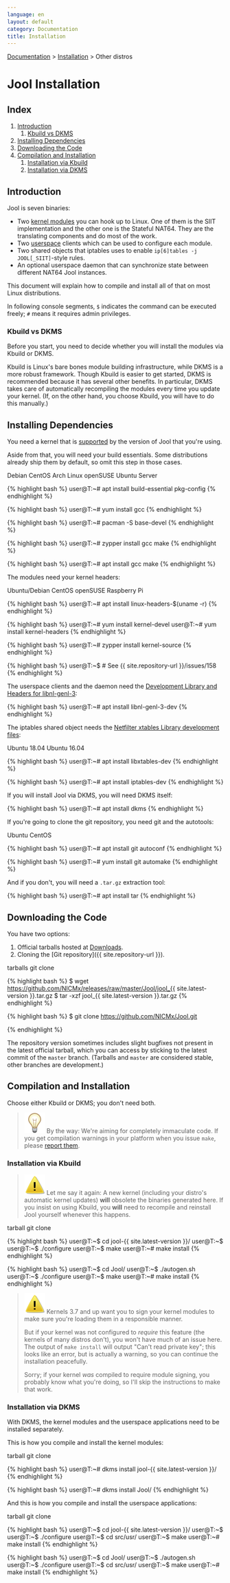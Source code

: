 ```yaml
---
language: en
layout: default
category: Documentation
title: Installation
---
```


[Documentation](documentation.html) > [Installation](documentation.html#installation) > Other distros

# Jool Installation

## Index

1. [Introduction](#introduction)
	1. [Kbuild vs DKMS](#kbuild-vs-dkms)
2. [Installing Dependencies](#installing-dependencies)
3. [Downloading the Code](#downloading-the-code)
3. [Compilation and Installation](#compilation-and-installation)
	1. [Installation via Kbuild](#installation-via-kbuild)
	2. [Installation via DKMS](#installation-via-dkms)

## Introduction

Jool is seven binaries:

- Two [kernel modules](https://en.wikipedia.org/wiki/Loadable_kernel_module) you can hook up to Linux. One of them is the SIIT implementation and the other one is the Stateful NAT64. They are the translating components and do most of the work.
- Two [userspace](https://en.wikipedia.org/wiki/User_space) clients which can be used to configure each module.
- Two shared objects that iptables uses to enable `ip[6]tables -j JOOL[_SIIT]`-style rules.
- An optional userspace daemon that can synchronize state between different NAT64 Jool instances.

This document will explain how to compile and install all of that on most Linux distributions.

In following console segments, `$` indicates the command can be executed freely; `#` means it requires admin privileges.

### Kbuild vs DKMS

Before you start, you need to decide whether you will install the modules via Kbuild or DKMS.

Kbuild is Linux's bare bones module building infrastructure, while DKMS is a more robust framework. Though Kbuild is easier to get started, DKMS is recommended because it has several other benefits. In particular, DKMS takes care of automatically recompiling the modules every time you update your kernel. (If, on the other hand, you choose Kbuild, you will have to do this manually.)

## Installing Dependencies

You need a kernel that is [supported](intro-jool.html#compatibility) by the version of Jool that you're using.

Aside from that, you will need your build essentials. Some distributions already ship them by default, so omit this step in those cases.

<div class="distro-menu">
	<span class="distro-selector" onclick="showDistro(this);">Debian</span>
	<span class="distro-selector" onclick="showDistro(this);">CentOS</span>
	<span class="distro-selector" onclick="showDistro(this);">Arch Linux</span>
	<span class="distro-selector" onclick="showDistro(this);">openSUSE</span>
	<span class="distro-selector" onclick="showDistro(this);">Ubuntu Server</span>
</div>

<!-- TODO pkg-config in other distros -->

<!-- Debian -->
{% highlight bash %}
user@T:~# apt install build-essential pkg-config
{% endhighlight %}

<!-- CentOS -->
{% highlight bash %}
user@T:~# yum install gcc
{% endhighlight %}

<!-- Arch Linux -->
{% highlight bash %}
user@T:~# pacman -S base-devel
{% endhighlight %}

<!-- openSUSE -->
{% highlight bash %}
user@T:~# zypper install gcc make
{% endhighlight %}

<!-- Ubuntu Server -->
{% highlight bash %}
user@T:~# apt install gcc make
{% endhighlight %}

The modules need your kernel headers:

<div class="distro-menu">
	<span class="distro-selector" onclick="showDistro(this);">Ubuntu/Debian</span>
	<span class="distro-selector" onclick="showDistro(this);">CentOS</span>
	<span class="distro-selector" onclick="showDistro(this);">openSUSE</span>
	<span class="distro-selector" onclick="showDistro(this);">Raspberry Pi</span>
</div>

<!-- Ubuntu/Debian -->
{% highlight bash %}
user@T:~# apt install linux-headers-$(uname -r)
{% endhighlight %}

<!-- CentOS -->
{% highlight bash %}
user@T:~# yum install kernel-devel
user@T:~# yum install kernel-headers
{% endhighlight %}

<!-- openSUSE -->
{% highlight bash %}
user@T:~# zypper install kernel-source
{% endhighlight %}

<!-- Raspberry Pi -->
{% highlight bash %}
user@T:~$ # See {{ site.repository-url }}/issues/158
{% endhighlight %}

The userspace clients and the daemon need the [Development Library and Headers for libnl-genl-3](http://www.infradead.org/~tgr/libnl/):

{% highlight bash %}
user@T:~# apt install libnl-genl-3-dev
{% endhighlight %}

The iptables shared object needs the [Netfilter xtables Library development files](http://www.netfilter.org/):

<div class="distro-menu">
	<span class="distro-selector" onclick="showDistro(this);">Ubuntu 18.04</span>
	<span class="distro-selector" onclick="showDistro(this);">Ubuntu 16.04</span>
</div>

<!-- Ubuntu 18.04 -->
{% highlight bash %}
user@T:~# apt install libxtables-dev
{% endhighlight %}

<!-- Ubuntu 16.04 -->
{% highlight bash %}
user@T:~# apt install iptables-dev
{% endhighlight %}

If you will install Jool via DKMS, you will need DKMS itself:

{% highlight bash %}
user@T:~# apt install dkms
{% endhighlight %}

If you're going to clone the git repository, you need git and the autotools:

<div class="distro-menu">
	<span class="distro-selector" onclick="showDistro(this);">Ubuntu</span>
	<span class="distro-selector" onclick="showDistro(this);">CentOS</span>
</div>

{% highlight bash %}
user@T:~# apt install git autoconf
{% endhighlight %}

{% highlight bash %}
user@T:~# yum install git automake
{% endhighlight %}

And if you don't, you will need a `.tar.gz` extraction tool:

{% highlight bash %}
user@T:~# apt install tar
{% endhighlight %}

## Downloading the Code

You have two options:

1. Official tarballs hosted at [Downloads](download.html).
2. Cloning the [Git repository]({{ site.repository-url }}).

<div class="distro-menu">
	<span class="distro-selector" onclick="showDistro(this);">tarballs</span>
	<span class="distro-selector" onclick="showDistro(this);">git clone</span>
</div>

<!-- tarballs -->
{% highlight bash %}
$ wget https://github.com/NICMx/releases/raw/master/Jool/jool_{{ site.latest-version }}.tar.gz
$ tar -xzf jool_{{ site.latest-version }}.tar.gz
{% endhighlight %}

<!-- git clone -->
{% highlight bash %}
$ git clone https://github.com/NICMx/Jool.git
 
{% endhighlight %}

The repository version sometimes includes slight bugfixes not present in the latest official tarball, which you can access by sticking to the latest commit of the `master` branch. (Tarballs and `master` are considered stable, other branches are development.)

## Compilation and Installation

Choose either Kbuild or DKMS; you don't need both.

> ![!](../images/bulb.svg) By the way: We're aiming for completely immaculate code. If you get compilation warnings in your platform when you issue `make`, please [report them](https://github.com/NICMx/Jool/issues).

### Installation via Kbuild

> ![!](../images/warning.svg) Let me say it again: A new kernel (including your distro's automatic kernel updates) **will** obsolete the binaries generated here. If you insist on using Kbuild, you **will** need to recompile and reinstall Jool yourself whenever this happens.

<div class="distro-menu">
	<span class="distro-selector" onclick="showDistro(this);">tarball</span>
	<span class="distro-selector" onclick="showDistro(this);">git clone</span>
</div>

<!-- tarball -->
{% highlight bash %}
user@T:~$ cd jool-{{ site.latest-version }}/
user@T:~$
user@T:~$ ./configure
user@T:~$ make
user@T:~# make install
{% endhighlight %}

<!-- git clone -->
{% highlight bash %}
user@T:~$ cd Jool/
user@T:~$ ./autogen.sh
user@T:~$ ./configure
user@T:~$ make
user@T:~# make install
{% endhighlight %}

> ![!](../images/warning.svg) Kernels 3.7 and up want you to sign your kernel modules to make sure you're loading them in a responsible manner.
> 
> But if your kernel was not configured to _require_ this feature (the kernels of many distros don't), you won't have much of an issue here. The output of `make install` will output "Can't read private key"; this looks like an error, but is actually a warning, so you can continue the installation peacefully.
> 
> Sorry; if your kernel _was_ compiled to require module signing, you probably know what you're doing, so I'll skip the instructions to make that work.

### Installation via DKMS

With DKMS, the kernel modules and the userspace applications need to be installed separately.

This is how you compile and install the kernel modules:

<div class="distro-menu">
	<span class="distro-selector" onclick="showDistro(this);">tarball</span>
	<span class="distro-selector" onclick="showDistro(this);">git clone</span>
</div>

<!-- tarball -->
{% highlight bash %}
user@T:~# dkms install jool-{{ site.latest-version }}/
{% endhighlight %}

<!-- git clone -->
{% highlight bash %}
user@T:~# dkms install Jool/
{% endhighlight %}

And this is how you compile and install the userspace applications:

<div class="distro-menu">
	<span class="distro-selector" onclick="showDistro(this);">tarball</span>
	<span class="distro-selector" onclick="showDistro(this);">git clone</span>
</div>

<!-- tarball -->
{% highlight bash %}
user@T:~$ cd jool-{{ site.latest-version }}/
user@T:~$
user@T:~$ ./configure
user@T:~$ cd src/usr/
user@T:~$ make
user@T:~# make install
{% endhighlight %}

<!-- git clone -->
{% highlight bash %}
user@T:~$ cd Jool/
user@T:~$ ./autogen.sh
user@T:~$ ./configure
user@T:~$ cd src/usr/
user@T:~$ make
user@T:~# make install
{% endhighlight %}
